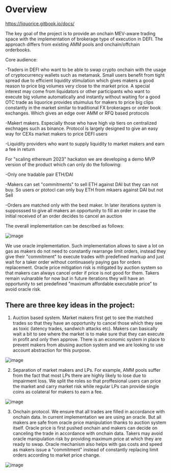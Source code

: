 # Overview

https://liquorice.gitbook.io/docs/

The key goal of the project is to provide an onchain MEV-aware trading space with the implementation of brokerage type of execution in DEFI. The approach differs from existing AMM pools and onchain/offchain orderbooks. 

Core audience:

-Traders in DEFI who want to be able to swap crypto onchain with the usage of cryptocurrency wallets such as metamask. Small users benefit from tight spread due to efficient liquidity stimulation which gives makers a good reason to price big volumes very close to the market price. A special interest may come from liquidators or other participants who want to execute big volume automatically and instantly without waiting for a good OTC trade as liquorice provides stuimulus for makers to price big clips constantly in the market similar to traditional FX brokerages or order book exchanges. Which gives an edge over AMM or RFQ based protocols 

-Makert makers. Especially those who have high vip tiers on centralized exchnages such as binance. Protocol is largely designed to give an easy way for CEXs market makers to price DEFI users

-Liquidity providers who want to supply liquidity to market makers and earn a fee in return

For "scaling ethereum 2023" hackaton we are developing a demo MVP version of the product which can only do the following:

-Only one tradable pair ETH/DAI

-Makers can set "commitments" to sell ETH against DAI but they can not buy. So users or ptotocl can only buy ETH from mkaers against DAI but not Sell

-Orders are matched only with the best maker. In later iterations system is supposssed to give all makers an opportunity to fill an order in case the initial received of an order decides to cancel an auction

The overall implementation can be described as follows:

![image](https://user-images.githubusercontent.com/105652074/226582093-3d5f256c-7c14-472b-9ca2-6e94acd7eb01.png)

We use oracle implementation. Such implementation allows to save a lot on gas as makers do not need to constantly rearrange limit orders, instead they give their "commitment" to execute trades with predefined markup and just wait for a taker order without continuasely paying gas for orders replacement. Oracle price mitigation risk is mitigated by auction system so that makers can always cancel order if price is not good for them. Takers remain vulnarable for now but in future iterations they will have an opportunity to set predefined "maximum affordable executable price" to avoid oracle risk. 

## There are three key ideas in the project: 

1) Auction based system. Market makers first get to see the matched trades so that they have an opportunity to cancel those which they see as toxic (latency trades, sandwich attacks etc). Makers can basically wait a bit to see where the market is to make sure that they can execute in profit and only then approve. There is an economic system in place to prevent makers from abusing auction system and we are looking to use account abstraction for this purpose. 

![image](https://user-images.githubusercontent.com/105652074/225651342-ae25ff0b-8f26-49dc-8c51-78cd86d6e0a2.png)

2) Separation of market makers and LPs. For example, AMM pools suffer from the fact that most LPs there are highly likely to lose due to impairment loss. We split the roles so that proffesional users can price the market and carry market risk while regular LPs can provide single coins as colateral for makers to earn a fee. 

![image](https://user-images.githubusercontent.com/105652074/225652434-6c00afdd-9004-4bc5-9705-838d6176159b.png)

3) Onchain protocol. We ensure that all trades are filled in accordance with onchain data. In current implementation we are using an oracle. But all makers are safe from oracle price manipulation thanks to auction system itself. Oracle price is first pushed onchain and makers can decide on canceling the trade in accordance with onchain data. Takers may avoid oracle manipulation risk by providing maximum price at which they are ready to swap. Oracle mechanism also helps with gas costs and speed as makers issue a "commitment" instead of constantly replacing limit orders according to market price change. 

![image](https://user-images.githubusercontent.com/105652074/225848383-90a5dc65-d318-43e8-8cff-96988b483c6d.png)

